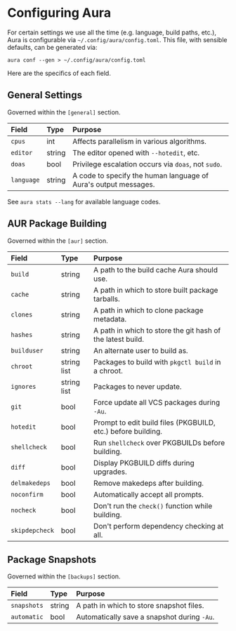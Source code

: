 # Configuring Aura

For certain settings we use all the time (e.g. language, build paths, etc.),
Aura is configurable via `~/.config/aura/config.toml`. This file, with sensible
defaults, can be generated via:

```
aura conf --gen > ~/.config/aura/config.toml
```

Here are the specifics of each field.

## General Settings

Governed within the `[general]` section.

| Field      | Type   | Purpose                                                         |
|:-----------|:-------|:----------------------------------------------------------------|
| `cpus`     | int    | Affects parallelism in various algorithms.                      |
| `editor`   | string | The editor opened with `--hotedit`, etc.                        |
| `doas`     | bool   | Privilege escalation occurs via `doas`, not `sudo`.             |
| `language` | string | A code to specify the human language of Aura's output messages. |

See `aura stats --lang` for available language codes.

## AUR Package Building 

Governed within the `[aur]` section.

| Field          | Type        | Purpose                                                      |
|:---------------|:------------|:-------------------------------------------------------------|
| `build`        | string      | A path to the build cache Aura should use.                   |
| `cache`        | string      | A path in which to store built package tarballs.             |
| `clones`       | string      | A path in which to clone package metadata.                   |
| `hashes`       | string      | A path in which to store the git hash of the latest build.   |
| `builduser`    | string      | An alternate user to build as.                               |
| `chroot`       | string list | Packages to build with `pkgctl build` in a chroot.           |
| `ignores`      | string list | Packages to never update.                                    |
| `git`          | bool        | Force update all VCS packages during `-Au`.                  |
| `hotedit`      | bool        | Prompt to edit build files (PKGBUILD, etc.) before building. |
| `shellcheck`   | bool        | Run `shellcheck` over PKGBUILDs before building.             |
| `diff`         | bool        | Display PKGBUILD diffs during upgrades.                      |
| `delmakedeps`  | bool        | Remove makedeps after building.                              |
| `noconfirm`    | bool        | Automatically accept all prompts.                            |
| `nocheck`      | bool        | Don't run the `check()` function while building.             |
| `skipdepcheck` | bool        | Don't perform dependency checking at all.                    |

## Package Snapshots

Governed within the `[backups]` section.

| Field       | Type   | Purpose                                     |
|:------------|:-------|:--------------------------------------------|
| `snapshots` | string | A path in which to store snapshot files.    |
| `automatic` | bool   | Automatically save a snapshot during `-Au`. |
